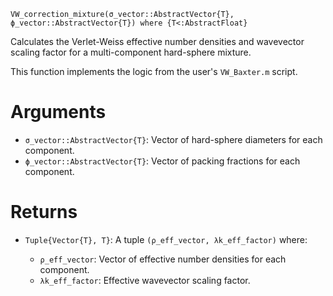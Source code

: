 ```
VW_correction_mixture(σ_vector::AbstractVector{T}, ϕ_vector::AbstractVector{T}) where {T<:AbstractFloat}
```

Calculates the Verlet-Weiss effective number densities and wavevector scaling factor for a multi-component hard-sphere mixture.

This function implements the logic from the user's `VW_Baxter.m` script.

# Arguments

  * `σ_vector::AbstractVector{T}`: Vector of hard-sphere diameters for each component.
  * `ϕ_vector::AbstractVector{T}`: Vector of packing fractions for each component.

# Returns

  * `Tuple{Vector{T}, T}`: A tuple `(ρ_eff_vector, λk_eff_factor)` where:

      * `ρ_eff_vector`: Vector of effective number densities for each component.
      * `λk_eff_factor`: Effective wavevector scaling factor.
